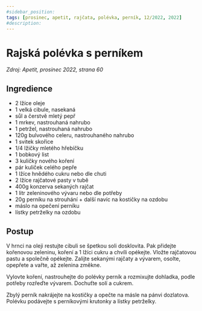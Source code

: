 ```yaml
---
#sidebar_position: 
tags: [prosinec, apetit, rajčata, polévka, perník, 12/2022, 2022]
#description:
---
```


# Rajská polévka s perníkem

_Zdroj: Apetit, prosinec 2022, strana 60_

## Ingredience

- 2 lžíce oleje
- 1 velká cibule, nasekaná
- sůl a čerstvě mletý pepř
- 1 mrkev, nastrouhaná nahrubo
- 1 petržel, nastrouhaná nahrubo
- 120g bulvového celeru, nastrouhaného nahrubo
- 1 svitek skořice
- 1/4 lžičky mletého hřebíčku
- 1 bobkový list
- 3 kuličky nového koření
- pár kuliček celého pepře
- 1 lžíce hnědého cukru nebo dle chuti
- 2 lžíce rajčatové pasty v tubě
- 400g konzerva sekaných rajčat
- 1 litr zeleninového vývaru nebo dle potřeby
- 20g perníku na strouhání + další navíc na kostičky na ozdobu
- máslo na opečení perníku
- lístky petrželky na ozdobu

## Postup

V hrnci na oleji restujte cibuli se špetkou soli dosklovita. Pak přidejte kořenovou zeleninu, koření a 1 lžíci cukru a chvíli opékejte. Vložte rajčatovou pastu a společně opékejte. Zalijte sekanými rajčaty a vývarem, osolte, opepřete a vařte, až zelenina změkne.

Vylovte koření, nastrouhejte do polévky perník a rozmixujte dohladka, podle potřeby rozřeďte vývarem. Dochuťte solí a cukrem. 

Zbylý perník nakrájejte na kostičky a opečte na másle na pánvi dozlatova. Polévku podávejte s perníkovými krutonky a lístky petrželky.
